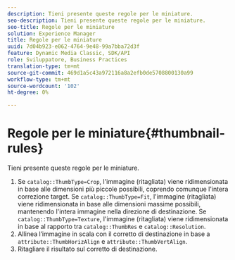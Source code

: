 ```yaml
---
description: Tieni presente queste regole per le miniature.
seo-description: Tieni presente queste regole per le miniature.
seo-title: Regole per le miniature
solution: Experience Manager
title: Regole per le miniature
uuid: 7d04b923-e062-4764-9e48-99a7bba72d3f
feature: Dynamic Media Classic, SDK/API
role: Sviluppatore, Business Practices
translation-type: tm+mt
source-git-commit: 469d1a5c43a972116a8a2efb0de5708800130a99
workflow-type: tm+mt
source-wordcount: '102'
ht-degree: 0%

---
```



# Regole per le miniature{#thumbnail-rules}

Tieni presente queste regole per le miniature.

1. Se `catalog::ThumbType=Crop`, l&#39;immagine (ritagliata) viene ridimensionata in base alle dimensioni più piccole possibili, coprendo comunque l&#39;intera correzione target. Se `catalog::ThumbType=Fit`, l&#39;immagine (ritagliata) viene ridimensionata in base alle dimensioni massime possibili, mantenendo l&#39;intera immagine nella direzione di destinazione. Se `catalog::ThumbType=Texture`, l&#39;immagine (ritagliata) viene ridimensionata in base al rapporto tra `catalog::ThumbRes` e `catalog::Resolution`.
1. Allinea l’immagine in scala con il corretto di destinazione in base a `attribute::ThumbHorizAlign` e `attribute::ThumbVertAlign`.
1. Ritagliare il risultato sul corretto di destinazione.

